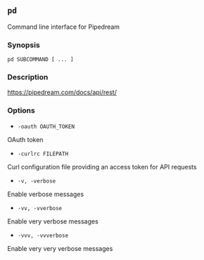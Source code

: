 ## `pd`

Command line interface for Pipedream

### Synopsis

    pd SUBCOMMAND [ ... ]

### Description

https://pipedream.com/docs/api/rest/

### Options

* `-oauth OAUTH_TOKEN`

OAuth token

* `-curlrc FILEPATH`

Curl configuration file providing an access token for API requests

* `-v, -verbose`

Enable verbose messages

* `-vv, -vverbose`

Enable very verbose messages

* `-vvv, -vvverbose`

Enable very very verbose messages
